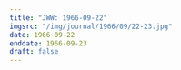 ```yaml
---
title: "JWW: 1966-09-22"
imgsrc: "/img/journal/1966/09/22-23.jpg"
date: 1966-09-22
enddate: 1966-09-23
draft: false
---
```


<!-- fix pre-formatted input -->
